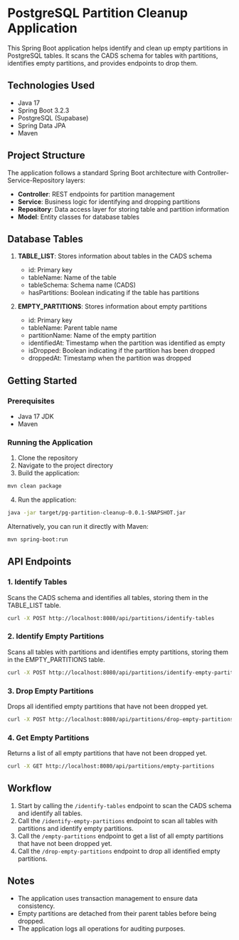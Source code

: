 # PostgreSQL Partition Cleanup Application

This Spring Boot application helps identify and clean up empty partitions in PostgreSQL tables. It scans the CADS schema for tables with partitions, identifies empty partitions, and provides endpoints to drop them.

## Technologies Used

- Java 17
- Spring Boot 3.2.3
- PostgreSQL (Supabase)
- Spring Data JPA
- Maven

## Project Structure

The application follows a standard Spring Boot architecture with Controller-Service-Repository layers:

- **Controller**: REST endpoints for partition management
- **Service**: Business logic for identifying and dropping partitions
- **Repository**: Data access layer for storing table and partition information
- **Model**: Entity classes for database tables

## Database Tables

1. **TABLE_LIST**: Stores information about tables in the CADS schema
   - id: Primary key
   - tableName: Name of the table
   - tableSchema: Schema name (CADS)
   - hasPartitions: Boolean indicating if the table has partitions

2. **EMPTY_PARTITIONS**: Stores information about empty partitions
   - id: Primary key
   - tableName: Parent table name
   - partitionName: Name of the empty partition
   - identifiedAt: Timestamp when the partition was identified as empty
   - isDropped: Boolean indicating if the partition has been dropped
   - droppedAt: Timestamp when the partition was dropped

## Getting Started

### Prerequisites

- Java 17 JDK
- Maven

### Running the Application

1. Clone the repository
2. Navigate to the project directory
3. Build the application:

```bash
mvn clean package
```

4. Run the application:

```bash
java -jar target/pg-partition-cleanup-0.0.1-SNAPSHOT.jar
```

Alternatively, you can run it directly with Maven:

```bash
mvn spring-boot:run
```

## API Endpoints

### 1. Identify Tables

Scans the CADS schema and identifies all tables, storing them in the TABLE_LIST table.

```bash
curl -X POST http://localhost:8080/api/partitions/identify-tables
```

### 2. Identify Empty Partitions

Scans all tables with partitions and identifies empty partitions, storing them in the EMPTY_PARTITIONS table.

```bash
curl -X POST http://localhost:8080/api/partitions/identify-empty-partitions
```

### 3. Drop Empty Partitions

Drops all identified empty partitions that have not been dropped yet.

```bash
curl -X POST http://localhost:8080/api/partitions/drop-empty-partitions
```

### 4. Get Empty Partitions

Returns a list of all empty partitions that have not been dropped yet.

```bash
curl -X GET http://localhost:8080/api/partitions/empty-partitions
```

## Workflow

1. Start by calling the `/identify-tables` endpoint to scan the CADS schema and identify all tables.
2. Call the `/identify-empty-partitions` endpoint to scan all tables with partitions and identify empty partitions.
3. Call the `/empty-partitions` endpoint to get a list of all empty partitions that have not been dropped yet.
4. Call the `/drop-empty-partitions` endpoint to drop all identified empty partitions.

## Notes

- The application uses transaction management to ensure data consistency.
- Empty partitions are detached from their parent tables before being dropped.
- The application logs all operations for auditing purposes.